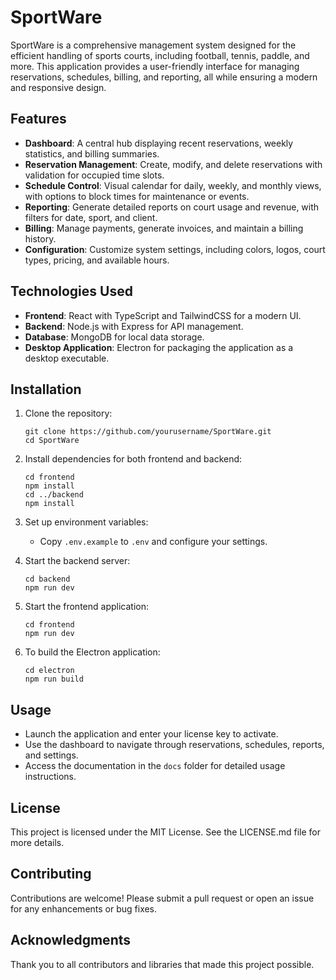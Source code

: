 # SportWare

SportWare is a comprehensive management system designed for the efficient handling of sports courts, including football, tennis, paddle, and more. This application provides a user-friendly interface for managing reservations, schedules, billing, and reporting, all while ensuring a modern and responsive design.

## Features

- **Dashboard**: A central hub displaying recent reservations, weekly statistics, and billing summaries.
- **Reservation Management**: Create, modify, and delete reservations with validation for occupied time slots.
- **Schedule Control**: Visual calendar for daily, weekly, and monthly views, with options to block times for maintenance or events.
- **Reporting**: Generate detailed reports on court usage and revenue, with filters for date, sport, and client.
- **Billing**: Manage payments, generate invoices, and maintain a billing history.
- **Configuration**: Customize system settings, including colors, logos, court types, pricing, and available hours.

## Technologies Used

- **Frontend**: React with TypeScript and TailwindCSS for a modern UI.
- **Backend**: Node.js with Express for API management.
- **Database**: MongoDB for local data storage.
- **Desktop Application**: Electron for packaging the application as a desktop executable.

## Installation

1. Clone the repository:
   ```
   git clone https://github.com/yourusername/SportWare.git
   cd SportWare
   ```

2. Install dependencies for both frontend and backend:
   ```
   cd frontend
   npm install
   cd ../backend
   npm install
   ```

3. Set up environment variables:
   - Copy `.env.example` to `.env` and configure your settings.

4. Start the backend server:
   ```
   cd backend
   npm run dev
   ```

5. Start the frontend application:
   ```
   cd frontend
   npm run dev
   ```

6. To build the Electron application:
   ```
   cd electron
   npm run build
   ```

## Usage

- Launch the application and enter your license key to activate.
- Use the dashboard to navigate through reservations, schedules, reports, and settings.
- Access the documentation in the `docs` folder for detailed usage instructions.

## License

This project is licensed under the MIT License. See the LICENSE.md file for more details.

## Contributing

Contributions are welcome! Please submit a pull request or open an issue for any enhancements or bug fixes.

## Acknowledgments

Thank you to all contributors and libraries that made this project possible.
